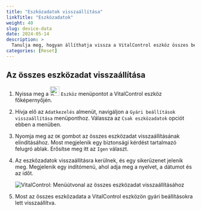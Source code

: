 ```yaml
---
title: "Eszközadatok visszaállítása"
linkTitle: "Eszközadatok"
weight: 40
slug: device-data
date: 2024-05-14
description: >
  Tanulja meg, hogyan állíthatja vissza a VitalControl eszköz összes beállítását.
categories: [Reset]
---
```

## Az összes eszközadat visszaállítása

1. Nyissa meg a <img src="/icons/device.svg" width="25" align="bottom" alt="Device" /> `Eszköz` menüpontot a VitalControl eszköz főképernyőjén.

1. Hívja elő az `Adatkezelés` almenüt, navigáljon a `Gyári beállítások visszaállítása` menüponthoz. Válassza az `Csak eszközadatok` opciót ebben a menüben.

1. Nyomja meg az `OK` gombot az összes eszközadat visszaállításának elindításához. Most megjelenik egy biztonsági kérdést tartalmazó felugró ablak. Erősítse meg itt az `Igen` választ.

1. Az eszközadatok visszaállításra kerülnek, és egy sikerüzenet jelenik meg. Megjelenik egy indítómenü, ahol adja meg a nyelvet, a dátumot és az időt.

   ![VitalControl: Menüútvonal az összes eszközadat visszaállításához](../images/resetdevicedata.png "Eszközadatok visszaállítása")

1. Most az összes eszközadata a VitalControl eszközön gyári beállításokra lett visszaállítva.
